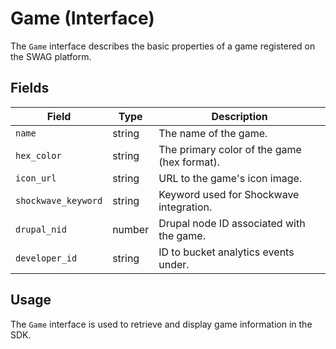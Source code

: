 # Game (Interface)

The `Game` interface describes the basic properties of a game registered on the SWAG platform.

## Fields

| Field              | Type     | Description                                 |
|--------------------|----------|---------------------------------------------|
| `name`             | string   | The name of the game.                       |
| `hex_color`        | string   | The primary color of the game (hex format). |
| `icon_url`         | string   | URL to the game's icon image.               |
| `shockwave_keyword`| string   | Keyword used for Shockwave integration.     |
| `drupal_nid`       | number   | Drupal node ID associated with the game.    |
| `developer_id`     | string   | ID to bucket analytics events under.        |

## Usage

The `Game` interface is used to retrieve and display game information in the SDK.